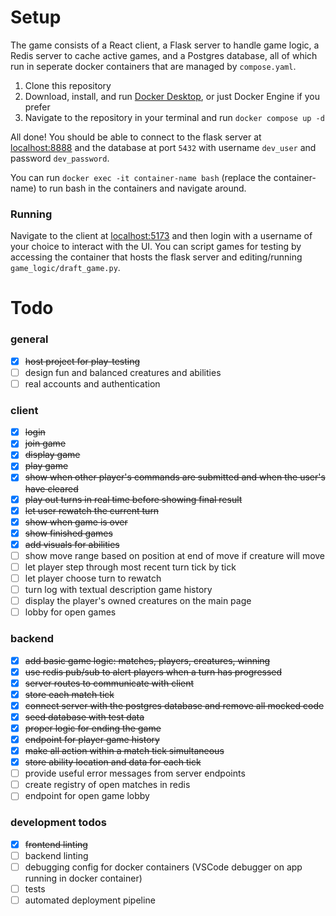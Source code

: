 # Setup

The game consists of a React client, a Flask server to handle game logic, a Redis server to cache active games, and a Postgres database, all of which run in seperate docker containers that are managed by `compose.yaml`.

1. Clone this repository
2. Download, install, and run [Docker Desktop](https://docs.docker.com/desktop/), or just Docker Engine if you prefer
3. Navigate to the repository in your terminal and run `docker compose up -d`

All done! You should be able to connect to the flask server at [localhost:8888](http://localhost:8888) and the database at port `5432` with username `dev_user` and password `dev_password`.

You can run `docker exec -it container-name bash` (replace the container-name) to run bash in the containers and navigate around.

### Running

Navigate to the client at [localhost:5173](http://localhost:5173) and then login with a username of your choice to interact with the UI.
You can script games for testing by accessing the container that hosts the flask server and editing/running `game_logic/draft_game.py`.

# Todo

### general

-   [x] ~~host project for play-testing~~
-   [ ] design fun and balanced creatures and abilities
-   [ ] real accounts and authentication

### client

-   [x] ~~login~~
-   [x] ~~join game~~
-   [x] ~~display game~~
-   [x] ~~play game~~
-   [x] ~~show when other player's commands are submitted and when the user's have cleared~~
-   [x] ~~play out turns in real time before showing final result~~
-   [x] ~~let user rewatch the current turn~~
-   [x] ~~show when game is over~~
-   [x] ~~show finished games~~
-   [x] ~~add visuals for abilities~~
-   [ ] show move range based on position at end of move if creature will move
-   [ ] let player step through most recent turn tick by tick
-   [ ] let player choose turn to rewatch
-   [ ] turn log with textual description game history
-   [ ] display the player's owned creatures on the main page
-   [ ] lobby for open games

### backend

-   [x] ~~add basic game logic: matches, players, creatures, winning~~
-   [x] ~~use redis pub/sub to alert players when a turn has progressed~~
-   [x] ~~server routes to communicate with client~~
-   [x] ~~store each match tick~~
-   [x] ~~connect server with the postgres database and remove all mocked code~~
-   [x] ~~seed database with test data~~
-   [x] ~~proper logic for ending the game~~
-   [x] ~~endpoint for player game history~~
-   [x] ~~make all action within a match tick simultaneous~~
-   [x] ~~store ability location and data for each tick~~
-   [ ] provide useful error messages from server endpoints
-   [ ] create registry of open matches in redis
-   [ ] endpoint for open game lobby

### development todos

-   [x] ~~frontend linting~~
-   [ ] backend linting
-   [ ] debugging config for docker containers (VSCode debugger on app running in docker container)
-   [ ] tests
-   [ ] automated deployment pipeline
